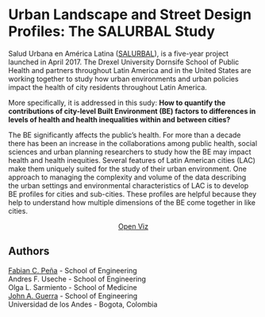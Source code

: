 # Urban Landscape and Street Design Profiles: The SALURBAL Study

Salud Urbana en América Latina ([SALURBAL](https://drexel.edu/lac/salurbal/overview/)), is a five-year project launched in April 2017. The Drexel University Dornsife School of Public Health and partners throughout Latin America and in the United States are working together to study how urban environments and urban policies impact the health of city residents throughout Latin America.

More specifically, it is addressed in this sudy: **How to quantify the contributions of city-level Built Environment (BE) factors to differences in levels of health and health inequalities within and between cities?**

The BE significantly affects the public’s health. For more than a decade there has been an increase in the collaborations among public health, social sciences and urban planning researchers to study how the BE may impact health and health inequities. Several features of Latin American cities (LAC) make them uniquely suited for the study of their urban environment. One approach to managing the complexity and volume of the data describing the urban settings and environmental characteristics of LAC is to develop BE profiles for cities and sub-cities. These profiles are helpful because they help to understand how multiple dimensions of the BE come together in like cities.

<p align="center">
  <a href="https://fabiancpl.github.io/salurbal/">Open Viz</a></a>
</p>

## Authors

[Fabian C. Peña](https://fabiancpl.github.io) - School of Engineering
<br />
Andres F. Useche - School of Engineering
<br />
Olga L. Sarmiento - School of Medicine
<br />
[John A. Guerra](http://johnguerra.co/) - School of Engineering
<br />
Universidad de los Andes - Bogota, Colombia
